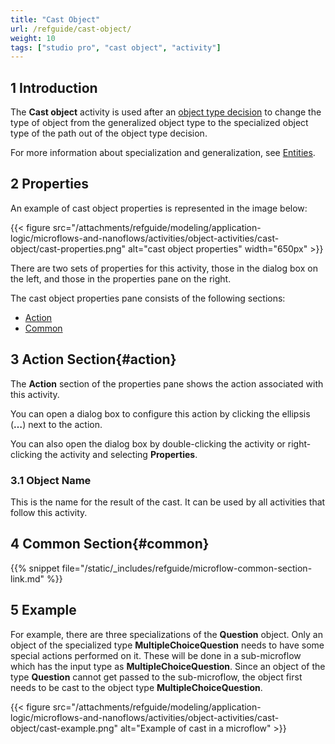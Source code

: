 ```yaml
---
title: "Cast Object"
url: /refguide/cast-object/
weight: 10
tags: ["studio pro", "cast object", "activity"]
---
```


## 1 Introduction

The **Cast object** activity is used after an [object type decision](/refguide/object-type-decision/) to change the type of object from the generalized object type to the specialized object type of the path out of the object type decision.

For more information about specialization and generalization, see [Entities](/refguide/entities/).

## 2 Properties

An example of cast object properties is represented in the image below:

{{< figure src="/attachments/refguide/modeling/application-logic/microflows-and-nanoflows/activities/object-activities/cast-object/cast-properties.png" alt="cast object properties" width="650px" >}}

There are two sets of properties for this activity, those in the dialog box on the left, and those in the properties pane on the right.

The cast object properties pane consists of the following sections:

* [Action](#action)
* [Common](#common)

## 3 Action Section{#action}

The **Action** section of the properties pane shows the action associated with this activity.

You can open a dialog box to configure this action by clicking the ellipsis (**…**) next to the action.

You can also open the dialog box by double-clicking the activity or right-clicking the activity and selecting **Properties**.

### 3.1 Object Name

This is the name for the result of the cast. It can be used by all activities that follow this activity.

## 4 Common Section{#common}

{{% snippet file="/static/_includes/refguide/microflow-common-section-link.md" %}}

## 5 Example

For example, there are three specializations of the **Question** object. Only an object of the specialized type **MultipleChoiceQuestion** needs to have some special actions performed on it. These will be done in a sub-microflow which has the input type as **MultipleChoiceQuestion**. Since an object of the type **Question** cannot get passed to the sub-microflow, the object first needs to be cast to the object type **MultipleChoiceQuestion**.

{{< figure src="/attachments/refguide/modeling/application-logic/microflows-and-nanoflows/activities/object-activities/cast-object/cast-example.png" alt="Example of cast in a microflow" >}}

